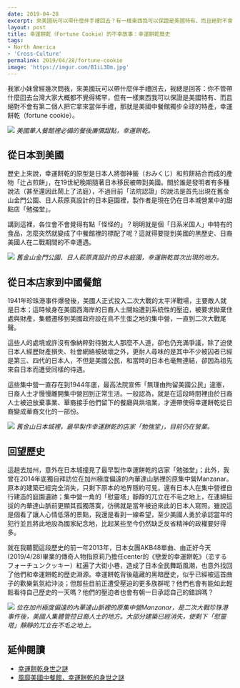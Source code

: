 ```yaml
---
date: 2019-04-28
excerpt: 來美國玩可以帶什麼伴手禮回去？有一樣東西我可以保證是美國特有、而且絕對不會有第二個人把它拿來當伴手禮，那就是美國中餐館獨步全球的特產，幸運餅乾！就讓我們來簡單回顧一下它在美國的歷史吧。
layout: post
title: 幸運餅乾（Fortune Cookie）的不幸故事：幸運餅乾簡史
tags:
- North America
- 'Cross-Culture'
permalink: 2019/04/28/fortune-cookie
image: 'https://imgur.com/B1iL3Dm.jpg'
---
```


我家小妹曾經幾次問我，來美國玩可以帶什麼伴手禮回去，我總是回答：你不管帶什麼回去台灣大家大概都不覺得稀罕，但有一樣東西我可以保證是美國特有、而且絕對不會有第二個人把它拿來當伴手禮，那就是美國中餐館獨步全球的特產，幸運餅乾（fortune cookie）。

![](https://imgur.com/B1iL3Dm.jpg)
*美國華人餐館裡必備的餐後廉價甜點，幸運餅乾。*

## 從日本到美國

歷史上來說，幸運餅乾的原型是日本人將御神籤（おみくじ）和煎餅結合而成的產物「辻占煎餅」，在19世紀晚期隨著日本移民被帶到美國。關於誰是發明者有多種說法（甚至還因此鬧上了法庭），不過目前「法院認證」的說法是首先出現在舊金山金門公園、日人萩原真設計的日本庭園裡，製作者是現在仍在日本城營業中的甜點店「勉強堂」。

講到這裡，各位會不會覺得有點「怪怪的」？明明就是個「日系米国人」中特有的食品，怎麼突然就變成了中餐館裡的標配了呢？這就得要提到美國的黑歷史、日裔美國人在二戰期間的不幸遭遇。

![](https://imgur.com/9VKjGb1.jpg)
*舊金山金門公園、日人萩原真設計的日本庭園，幸運餅乾首次出現的地方。*

## 從日本店家到中國餐館

1941年珍珠港事件爆發後，美國人正式投入二次大戰的太平洋戰場，主要敵人就是日本；這時候身在美國西海岸的日裔人士開始遭到系統性的壓迫，被要求拋棄住處與財產，集體遷移到美國政府設在鳥不生蛋之地的集中營，一直到二次大戰尾聲。

這些人的處境或許沒有像納粹對待猶太人那麼不人道，卻也仍充滿爭議，除了迫使日本人經歷財產損失、社會網絡被破壞之外，更耐人尋味的是其中不少被囚者已經是第三、四代的日本人，不但是美國公民，和當時的日本也毫無連結，卻因為祖先來自日本而遭受同樣的待遇。

這些集中營一直存在到1944年底，最高法院宣佈「無理由拘留美國公民」違憲，日裔人士才慢慢離開集中營回到正常生活。一般認為，就是在這段時間裡由於日裔人士被迫放棄事業、華裔接手他們留下的餐廳與烘培業，才連帶使得幸運餅乾從日裔變成華裔文化的一部份。

![](https://imgur.com/lwmuDqJ.jpg)
*舊金山日本城裡，最早製作幸運餅乾的店家「勉強堂」，目前仍在營業。*

## 回望歷史

這趟去加州，意外在日本城撞見了最早製作幸運餅乾的店家「勉強堂」；此外，我曾在2014年底獨自拜訪位在加州極度偏遠的內華達山脈裡的原集中營Manzanar。原本的建築已經完全消失，只剩下原本的地界隱約可見，還有日本人在集中營裡自行建造的庭園遺跡；集中營一角的「慰靈塔」靜靜的兀立在不毛之地上，在連綿挺拔的內華達山脈前更顯其孤獨落寞，彷彿就是當年被迫來此的日本人寫照。雖說這是個看了讓人心情低落的景點，我還是看到一線希望，至少美國人勇於承認當年的犯行並且將此地設為國家紀念地，比起某些至今仍然缺乏反省精神的政權要好得多。

就在我聽聞這段歷史的前一年2013年，日本女團AKB48單曲、由正好今天(2019/4/28)畢業的傳奇人物指原莉乃擔任center的《戀愛的幸運餅乾》（恋するフォーチュンクッキー）紅遍了大街小巷，造成了日本全民舞蹈風潮，也意外找回了他們和幸運餅乾的歷史淵源。幸運餅乾背後蘊藏的黑暗歷史，似乎已經被這首曲子的歡樂氣氛給沖淡；但那些目前正遭受壓迫的更多族群呢？他們也會有能如此輕鬆看待自己歷史的一天嗎？他們的壓迫者也會有朝一日承認自己的錯誤嗎？

![](https://imgur.com/UFzHv9Z.jpg)
*位在加州極度偏遠的內華達山脈裡的原集中營Manzanar，是二次大戰珍珠港事件後，美國人集體管控日裔人士的地方。大部分建築已經消失，使剩下「慰靈塔」靜靜的兀立在不毛之地上。*

## 延伸閱讀

- [幸運餅乾身世之謎](https://gushi.tw/cold39/)
- [風靡美國中餐館，幸運餅乾的身世之謎](https://cn.nytimes.com/…/solving-a-mistery-inside-…/zh-hant/)

